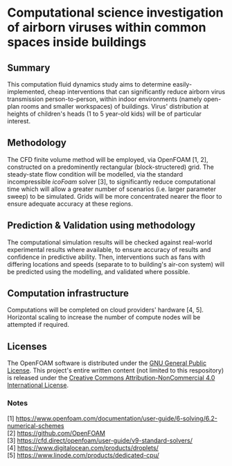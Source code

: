 # Computational science investigation of airborn viruses within common spaces inside buildings
## Summary
This computation fluid dynamics study aims to determine easily-implemented, cheap interventions that can significantly reduce airborn virus transmission person-to-person, within indoor environments (namely open-plan rooms and smaller workspaces) of buildings. Virus' distribution at heights of children's heads (1 to 5 year-old kids) will be of particular interest.

## Methodology
The CFD finite volume method will be employed, via OpenFOAM [1, 2], constructed on a predominently rectangular (block-structered) grid. The steady-state flow condition will be modelled, via the standard incompressible _icoFoam_ solver [3], to significantly reduce computational time which will allow a greater number of scenarios (i.e. larger parameter sweep) to be simulated. Grids will be more concentrated nearer the floor to ensure adequate accuracy at these regions.

## Prediction & Validation using methodology
The computational simulation results will be checked against real-world experimental results where available, to ensure accuracy of results and confidence in predictive ability. Then, interventions such as fans with differing locations and speeds (separate to to building's air-con system) will be predicted using the modelling, and validated where possible. 

## Computation infrastructure
Computations will be completed on cloud providers' hardware [4, 5]. Horizontal scaling to increase the number of compute nodes will be attempted if required.

## Licenses
The OpenFOAM software is distributed under the [GNU General Public License](http://www.gnu.org/licenses/gpl-3.0.html). This project's entire written content (not limited to this respository) is released under the [Creative Commons Attribution-NonCommercial 4.0 International License](https://creativecommons.org/licenses/by-nc/4.0/).

### Notes
[1] https://www.openfoam.com/documentation/user-guide/6-solving/6.2-numerical-schemes  
[2] https://github.com/OpenFOAM  
[3] https://cfd.direct/openfoam/user-guide/v9-standard-solvers/  
[4] https://www.digitalocean.com/products/droplets/  
[5] https://www.linode.com/products/dedicated-cpu/